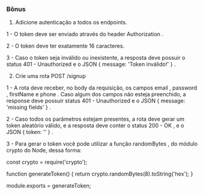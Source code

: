 ### Bônus

1. Adicione autenticação a todos os endpoints.

  1 - O token deve ser enviado através do header Authorization .

  2 - O token deve ter exatamente 16 caracteres.

  3 - Caso o token seja inválido ou inexistente, a resposta deve possuir o status 401 - Unauthorized e o JSON { message: 'Token inválido!' } .

2. Crie uma rota POST /signup

  1 - A rota deve receber, no body da requisição, os campos email , password , firstName e phone .
Caso algum dos campos não esteja preenchido, a response deve possuir status 401 - Unauthorized e o JSON { message: 'missing fields' } .

  2 - Caso todos os parâmetros estejam presentes, a rota deve gerar um token aleatório válido, e a resposta deve conter o status 200 - OK , e o JSON { token: '<token-aleatorio>' } .

  3 - Para gerar o token você pode utilizar a função randomBytes , do módulo crypto do Node, dessa forma:

  const crypto = require('crypto');

  function generateToken() {
    return crypto.randomBytes(8).toString('hex');
  }

  module.exports = generateToken;